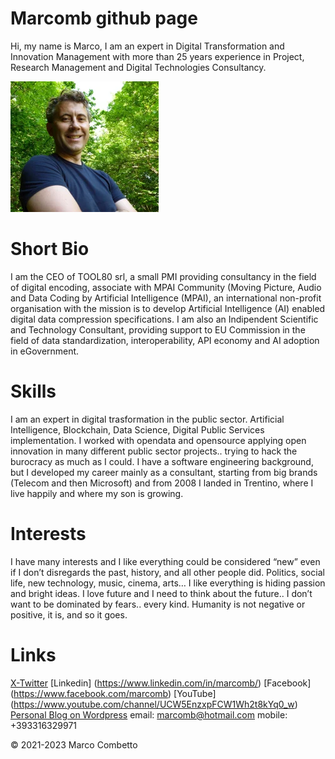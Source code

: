 
# Marcomb github page

Hi, my name is Marco, I am an expert in Digital Transformation and Innovation Management with more than 25 years experience in Project, Research Management and Digital Technologies Consultancy.

![Marcomb](images/marcomb.png)

# Short Bio
I am the CEO of TOOL80 srl, a small PMI providing consultancy in the field of digital encoding, associate with MPAI Community (Moving Picture, Audio and Data Coding by Artificial Intelligence (MPAI), an international non-profit organisation with the mission is to develop Artificial Intelligence (AI) enabled digital data compression specifications.
I am also an Indipendent Scientific and Technology Consultant, providing support to EU Commission in the field of data standardization, interoperability, API economy and AI adoption in eGovernment.

# Skills
I am an expert in digital trasformation in the public sector. Artificial Intelligence, Blockchain, Data Science, Digital Public Services implementation. 
I worked with opendata and opensource applying open innovation in many different public sector projects.. trying to hack the burocracy as much as I could. 
I have a software engineering background, but I developed my career mainly as a consultant, starting from big brands (Telecom and then Microsoft) and from 2008 I landed in Trentino, where I live happily and where my son is growing.

# Interests
I have many interests and I like everything could be considered “new” even if I don’t disregards the past, history, and all other people did. Politics, social life, new technology, music, cinema, arts… I like everything is hiding passion and bright ideas.
I love future and I need to think about the future.. I don’t want to be dominated by fears.. every kind. Humanity is not negative or positive, it is, and so it goes.

# Links
[X-Twitter](https://twitter.com/marcomb)
[Linkedin] (https://www.linkedin.com/in/marcomb/)
[Facebook] (https://www.facebook.com/marcomb)
[YouTube] (https://www.youtube.com/channel/UCW5EnzxpFCW1Wh2t8kYq0_w)
[Personal Blog on Wordpress](https://marcomb.wordpress.com/)
email: marcomb@hotmail.com
mobile: +393316329971

<footer>

&copy; 2021-2023 Marco Combetto 

</footer>

